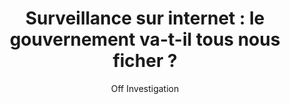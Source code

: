---
layout: post
title: "Surveillance sur internet : le gouvernement va-t-il tous nous ficher ?"
link: https://www.off-investigation.fr/surveillance-sur-internet-le-gouvernement-va-t-il-tous-nous-ficher/
author: "Off Investigation"
published_date: "12/11/2024"
description: "À l’heure où le monde politico-médiatique fait l’objet d’une défiance grandissante, l’exécutif s’apprête à scruter davantage l’opinion publique en renforçant sa surveillance des activités en ligne des Français. Guillaume Champeau, fondateur de Numerama, pointe « un risque fort de surveillance massive et de fichage de données sensibles »."
language: "fr"
categories: "Liens"
tags: "web politique surveillance législation vie-privée internet"
og-tags: "web politique surveillance législation vie-privée internet"
permalink: /:categories/:year/:month/:day/:title/
---
